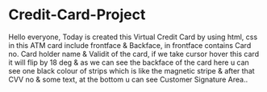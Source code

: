 # Credit-Card-Project

Hello everyone,
Today is created this Virtual Credit Card by using html, css in this ATM card include frontface & Backface, in frontface contains Card no.
Card holder name & Validit of the card, if we take cursor hover this card it will flip by 18 deg & as we can see the backface of the card here 
u can see one black colour of strips which is like the magnetic stripe & after that CVV no & some text, at the bottom u can see Customer Signature Area..
